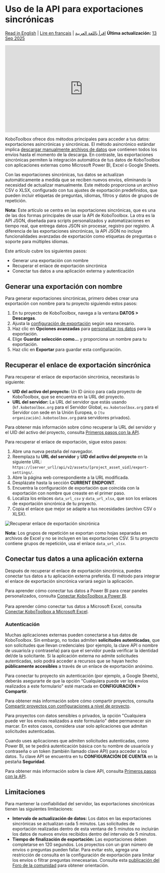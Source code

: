 # Uso de la API para exportaciones sincrónicas
<a href="../synchronous_exports.html">Read in English</a> | <a href="../fr/synchronous_exports.html">Lire en français</a> | <a href="../ar/synchronous_exports.html">اقرأ باللغة العربية</a>
**Última actualización:** <a href="https://github.com/kobotoolbox/docs/blob/a4e0388d846fe94926c32f6dacb82b6e34c7f102/source/synchronous_exports.md" class="reference">13 Sep 2025</a>

<iframe src="https://www.youtube.com/embed/qrkLi3VixVs?si=UXE40HQX2jEQrjBs" style="width: 100%; aspect-ratio: 16 / 9; height: auto; border: 0;" title="YouTube video player" frameborder="0" allow="accelerometer; autoplay; clipboard-write; encrypted-media; gyroscope; picture-in-picture; web-share" allowfullscreen></iframe>

KoboToolbox ofrece dos métodos principales para acceder a tus datos: exportaciones asincrónicas y sincrónicas. El método asincrónico estándar implica [descargar manualmente archivos de datos](https://support.kobotoolbox.org/export_download.html) que contienen todos los envíos hasta el momento de la descarga. En contraste, las exportaciones sincrónicas permiten la integración automática de tus datos de KoboToolbox con aplicaciones externas como Microsoft Power BI, Excel o Google Sheets.

Con las exportaciones sincrónicas, tus datos se actualizan automáticamente a medida que se reciben nuevos envíos, eliminando la necesidad de actualizar manualmente. Este método proporciona un archivo CSV o XLSX, configurado con tus ajustes de exportación predefinidos, que pueden incluir etiquetas de preguntas, idiomas, filtros y datos de grupos de repetición.

<p class="note">
    <strong>Nota:</strong> Este artículo se centra en las exportaciones sincrónicas, que es una de las dos formas principales de usar la API de KoboToolbox. La otra es la API JSON, diseñada para scripts personalizados y automatizaciones en tiempo real, que entrega datos JSON sin procesar, registro por registro. A diferencia de las exportaciones sincrónicas, la API JSON no incluye funcionalidades avanzadas de exportación como etiquetas de preguntas o soporte para múltiples idiomas.
</p>

Este artículo cubre los siguientes pasos:

- Generar una exportación con nombre
- Recuperar el enlace de exportación sincrónica
- Conectar tus datos a una aplicación externa y autenticación
  
## Generar una exportación con nombre

Para generar exportaciones sincrónicas, primero debes crear una exportación con nombre para tu proyecto siguiendo estos pasos:

1. En tu proyecto de KoboToolbox, navega a la ventana **DATOS > Descargas**.
2. Ajusta la [configuración de exportación](https://support.kobotoolbox.org/export_download.html) según sea necesario.
3. Haz clic en **Opciones avanzadas** para [personalizar los datos](https://support.kobotoolbox.org/advanced_export.html) para la exportación.
4. Elige **Guardar selección como…** y proporciona un nombre para tu exportación.
5. Haz clic en **Exportar** para guardar esta configuración.

## Recuperar el enlace de exportación sincrónica

Para recuperar el enlace de exportación sincrónica, necesitarás lo siguiente:

- **UID del activo del proyecto:** Un ID único para cada proyecto de KoboToolbox, que se encuentra en la URL del proyecto.
- **URL del servidor:** La URL del servidor que estás usando (`kf.kobotoolbox.org` para el Servidor Global, `eu.kobotoolbox.org` para el Servidor con sede en la Unión Europea, o `[tu organización].kobotoolbox.org` para servidores privados).

<p class="note">
    Para obtener más información sobre cómo recuperar la URL del servidor y el UID del activo del proyecto, consulta <a href="https://support.kobotoolbox.org/api.html">Primeros pasos con la API</a>.
</p>

Para recuperar el enlace de exportación, sigue estos pasos:

1. Abre una nueva pestaña del navegador.
2. Reemplaza tu **URL del servidor** y **UID del activo del proyecto** en la siguiente URL: `https://[server_url]/api/v2/assets/[project_asset_uid]/export-settings/`.
3. Abre la página web correspondiente a la URL modificada.
4. Desplázate hasta la sección **CURRENT ENDPOINT**.
5. Encuentra la configuración de exportación que coincida con la exportación con nombre que creaste en el primer paso.
6. Localiza los enlaces `data_url_csv` y `data_url_xlsx`, que son los enlaces de exportación sincrónica de tu proyecto.
7. Copia el enlace que mejor se adapte a tus necesidades (archivo CSV o XLSX).

![Recuperar enlace de exportación sincrónica](images/synchronous_exports/export_link.png)

<p class="note">
    <strong>Nota:</strong> Los grupos de repetición se exportan como hojas separadas en archivos de Excel y no se incluyen en las exportaciones CSV. Si tu proyecto contiene grupos de repetición, usa el enlace <code>data_url_xlsx</code>.
</p>

## Conectar tus datos a una aplicación externa

Después de recuperar el enlace de exportación sincrónica, puedes conectar tus datos a tu aplicación externa preferida. El método para integrar el enlace de exportación sincrónica variará según la aplicación.

<p class="note">
    Para aprender cómo conectar tus datos a Power BI para crear paneles personalizados, consulta <a href="https://support.kobotoolbox.org/pulling_data_into_powerbi.html">Conectar KoboToolbox a Power BI</a>. 
    <br><br>
    Para aprender cómo conectar tus datos a Microsoft Excel, consulta <a href="https://support.kobotoolbox.org/pulling_data_into_excelquery.html">Conectar KoboToolbox a Microsoft Excel</a>.
</p>

### Autenticación

Muchas aplicaciones externas pueden conectarse a tus datos de KoboToolbox. Sin embargo, no todas admiten **solicitudes autenticadas**, que son solicitudes que llevan credenciales (por ejemplo, la clave API o nombre de usuario/a y contraseña) para que el servidor pueda verificar la identidad del/de la solicitante. Si la aplicación externa no admite solicitudes autenticadas, solo podrá acceder a recursos que se hayan hecho **públicamente accesibles** a través de un enlace de exportación anónimo.

Para conectar tu proyecto sin autenticación (por ejemplo, a Google Sheets), deberás asegurarte de que la opción "Cualquiera puede ver los envíos realizados a este formulario" esté marcada en **CONFIGURACIÓN > Compartir**.

<p class="note">
    Para obtener más información sobre cómo compartir proyectos, consulta <a href="https://support.kobotoolbox.org/project_sharing_settings.html">Compartir proyectos con configuraciones a nivel de proyecto</a>.
</p>

Para proyectos con datos sensibles o privados, la opción "Cualquiera puede ver los envíos realizados a este formulario" debe permanecer sin marcar. En estos casos, considera usar solo aplicaciones que admitan solicitudes autenticadas.

Cuando uses aplicaciones que admiten solicitudes autenticadas, como Power BI, se te pedirá autenticación básica con tu nombre de usuario/a y contraseña o un token (también llamado clave API) para acceder a los datos. Tu clave API se encuentra en tu **CONFIGURACIÓN DE CUENTA** en la pestaña **Seguridad**.

<p class="note">
    Para obtener más información sobre la clave API, consulta <a href="https://support.kobotoolbox.org/api.html">Primeros pasos con la API</a>.
</p>

## Limitaciones

Para mantener la confiabilidad del servidor, las exportaciones sincrónicas tienen las siguientes limitaciones:

- **Intervalo de actualización de datos:** Los datos en las exportaciones sincrónicas se actualizan cada 5 minutos. Las solicitudes de exportación realizadas dentro de esta ventana de 5 minutos no incluirán los datos de nuevos envíos recibidos dentro del intervalo de 5 minutos.
- **Tiempo de finalización de exportación:** Las exportaciones deben completarse en 120 segundos. Los proyectos con un gran número de envíos o preguntas pueden fallar. Para evitar esto, agrega una restricción de consulta en la configuración de exportación para limitar los envíos o filtrar preguntas innecesarias. Consulta esta [publicación del Foro de la comunidad](https://community.kobotoolbox.org/t/how-to-download-data-between-two-dates-from-date-to-date/25569/4) para obtener orientación.